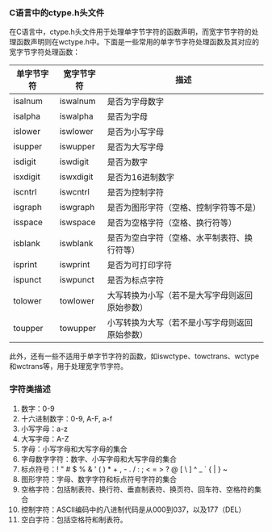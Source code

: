 ### C语言中的ctype.h头文件

在C语言中，ctype.h头文件用于处理单字节字符的函数声明，而宽字节字符的处理函数声明则在wctype.h中。下面是一些常用的单字节字符处理函数及其对应的宽字节字符处理函数：

| 单字节字符 | 宽字节字符 | 描述                                           |
| ---------- | ---------- | ---------------------------------------------- |
| isalnum    | iswalnum   | 是否为字母数字                                 |
| isalpha    | iswalpha   | 是否为字母                                     |
| islower    | iswlower   | 是否为小写字母                                 |
| isupper    | iswupper   | 是否为大写字母                                 |
| isdigit    | iswdigit   | 是否为数字                                     |
| isxdigit   | iswxdigit  | 是否为16进制数字                               |
| iscntrl    | iswcntrl   | 是否为控制字符                                 |
| isgraph    | iswgraph   | 是否为图形字符（空格、控制字符等不是）         |
| isspace    | iswspace   | 是否为空格字符（空格、换行符等）               |
| isblank    | iswblank   | 是否为空白字符（空格、水平制表符、换行符等）   |
| isprint    | iswprint   | 是否为可打印字符                               |
| ispunct    | iswpunct   | 是否为标点字符                                 |
| tolower    | towlower   | 大写转换为小写（若不是大写字母则返回原始参数） |
| toupper    | towupper   | 小写转换为大写（若不是小写字母则返回原始参数） |

此外，还有一些不适用于单字节字符的函数，如iswctype、towctrans、wctype和wctrans等，用于处理宽字节字符。

### 字符类描述

1. 数字：0-9
2. 十六进制数字：0-9, A-F, a-f
3. 小写字母：a-z
4. 大写字母：A-Z
5. 字母：小写字母和大写字母的集合
6. 字母数字字符：数字、小写字母和大写字母的集合
7. 标点符号：! " # $ % & ' ( ) * + , - . / : ; < = > ? @ [ \ ] ^ _ ` { | } ~
8. 图形字符：字母、数字字符和标点符号字符的集合
9. 空格字符：包括制表符、换行符、垂直制表符、换页符、回车符、空格符的集合
10. 控制字符：ASCII编码中的八进制代码是从000到037，以及177（DEL）
11. 空白字符：包括空格符和制表符。
